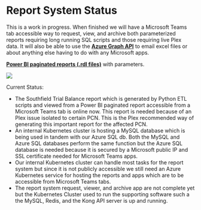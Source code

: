 # Report System Status

This is a work in progress.  When finished we will have a Microsoft Teams tab accessible way to request, view, and archive both parameterized reports requiring long running SQL scripts and those requiring live Plex data. It will also be able to use the **[Azure Graph API](https://learn.microsoft.com/en-us/graph/overview)** to email excel files or about anything else having to do with any Microsoft apps.

**[Power BI paginated reports (.rdl files)](https://learn.microsoft.com/en-us/power-bi/paginated-reports/parameters/report-builder-parameters)** with parameters.

![](https://learn.microsoft.com/en-us/power-bi/paginated-reports/parameters/media/report-builder-parameters/report-builder-parameters-power-bi-service.png)

Current Status:

- The Southfield Trial Balance report which is generated by Python ETL scripts and viewed from a Power BI paginated report accessible from a Microsoft Teams tab is online now. This report is needed because of an Plex issue isolated to certain PCN. This is the Plex recommended way of generating this important report for the affected PCN.  
- An internal Kubernetes cluster is hosting a MySQL database which is being used in tandem with our Azure SQL db.  Both the MySQL and Azure SQL databases perform the same function but the Azure SQL database is needed because it is secured by a Microsoft public IP and SSL certificate needed for Microsoft Teams apps.
- Our internal Kubernetes cluster can handle most tasks for the report system but since it is not publicly accessible we still need an Azure Kubernetes service for hosting the reports and apps which are to be accessible from Microsoft Teams tabs.
- The report system request, viewer, and archive app are not complete yet but the Kubernetes Cluster used to run the supporting software such a the MySQL, Redis, and the Kong API server is up and running.
